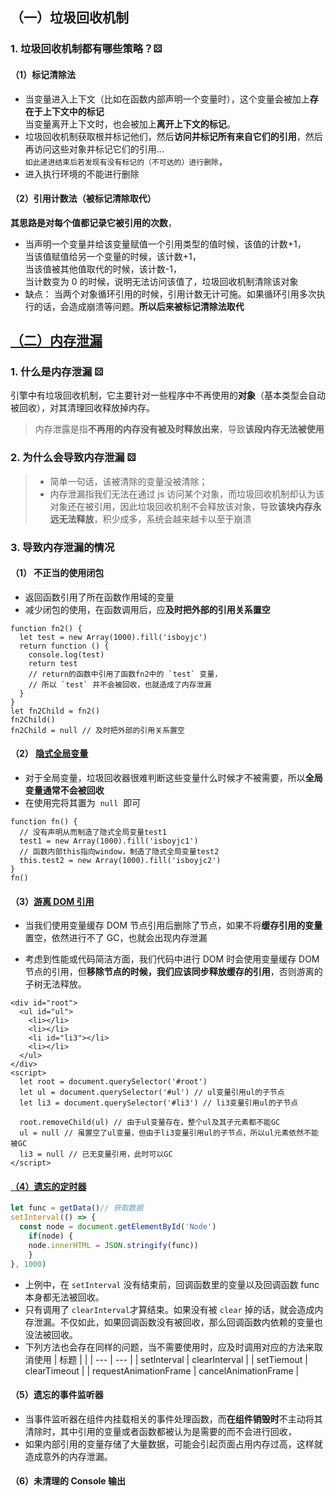 ## （一）垃圾回收机制

### 1. 垃圾回收机制都有哪些策略？⚄

#### （1）标记清除法

- 当变量进入上下文（比如在函数内部声明一个变量时），这个变量会被加上**存在于上下文中的标记**  
   当变量离开上下文时，也会被加上**离开上下文的标记**。
- 垃圾回收机制获取根并标记他们，然后**访问并标记所有来自它们的引用**，然后再访问这些对象并标记它们的引用…  
   `如此递进结束后若发现有没有标记的（不可达的）进行删除`，
- 进入执行环境的不能进行删除

#### （2）引用计数法（被标记清除取代）

**其思路是对每个值都记录它被引用的次数**，

- 当声明一个变量并给该变量赋值一个引用类型的值时候，该值的计数+1，  
  当该值赋值给另一个变量的时候，该计数+1，  
  当该值被其他值取代的时候，该计数-1，  
  当计数变为 0 的时候，说明无法访问该值了，垃圾回收机制清除该对象
- 缺点： 当两个对象循环引用的时候，引用计数无计可施。如果循环引用多次执行的话，会造成崩溃等问题。**所以后来被标记清除法取代**

## [（二）内存泄漏](https://juejin.cn/post/6984188410659340324)

### 1. 什么是内存泄漏 ⚄

引擎中有垃圾回收机制，它主要针对一些程序中不再使用的**对象**（基本类型会自动被回收），对其清理回收释放掉内存。

> 内存泄露是指**不再用的内存没有被及时释放出来**，导致**该段内存无法被使用**

### 2. 为什么会导致内存泄漏 ⚄

> - 简单一句话，该被清除的变量没被清除；
> - 内存泄漏指我们无法在通过 js 访问某个对象，而垃圾回收机制却认为该对象还在被引用，因此垃圾回收机制不会释放该对象，导致**该块内存永远无法释放**，积少成多，系统会越来越卡以至于崩溃

### 3. 导致内存泄漏的情况

#### （1） 不正当的使用闭包

- 返回函数引用了所在函数作用域的变量
- 减少闭包的使用，在函数调用后，应**及时把外部的引用关系置空**

```js{5,12}
function fn2() {
  let test = new Array(1000).fill('isboyjc')
  return function () {
    console.log(test)
    return test
    // return的函数中引用了函数fn2中的 `test` 变量，
    // 所以 `test` 并不会被回收，也就造成了内存泄漏
  }
}
let fn2Child = fn2()
fn2Child()
fn2Child = null // 及时把外部的引用关系置空
```

#### （2） [隐式全局变量 ](https://juejin.cn/post/6984188410659340324#heading-4)

- 对于全局变量，垃圾回收器很难判断这些变量什么时候才不被需要，所以**全局变量通常不会被回收**
- 在使用完将其置为  `null`  即可

```js{3,5}
function fn() {
  // 没有声明从而制造了隐式全局变量test1
  test1 = new Array(1000).fill('isboyjc1')
  // 函数内部this指向window，制造了隐式全局变量test2
  this.test2 = new Array(1000).fill('isboyjc2')
}
fn()
```

#### （3）[游离 DOM 引用](https://juejin.cn/post/6984188410659340324#heading-5)

- 当我们使用变量缓存 DOM 节点引用后删除了节点，如果不将**缓存引用的变量**置空，依然进行不了 GC，也就会出现内存泄漏

- 考虑到性能或代码简洁方面，我们代码中进行 DOM 时会使用变量缓存 DOM 节点的引用，但**移除节点的时候，我们应该同步释放缓存的引用**，否则游离的子树无法释放。

```html{14,15,16}
<div id="root">
  <ul id="ul">
    <li></li>
    <li></li>
    <li id="li3"></li>
    <li></li>
  </ul>
</div>
<script>
  let root = document.querySelector('#root')
  let ul = document.querySelector('#ul') // ul变量引用ul的子节点
  let li3 = document.querySelector('#li3') // li3变量引用ul的子节点

  root.removeChild(ul) // 由于ul变量存在，整个ul及其子元素都不能GC
  ul = null // 虽置空了ul变量，但由于li3变量引用ul的子节点，所以ul元素依然不能被GC
  li3 = null // 已无变量引用，此时可以GC
</script>
```

#### [（4）遗忘的定时器](https://juejin.cn/post/6984188410659340324#heading-6)

```js
let func = getData()// 获取数据
setInterval(() => {
  const node = document.getElementById('Node')
	if(node) {
    node.innerHTML = JSON.stringify(func))
	}
}, 1000)
```

- 上例中，在 `setInterval` 没有结束前，回调函数里的变量以及回调函数 func 本身都无法被回收。
- 只有调用了 `clearInterval`才算结束。如果没有被 `clear` 掉的话，就会造成内存泄漏。不仅如此，如果回调函数没有被回收，那么回调函数内依赖的变量也没法被回收。
- 下列方法也会存在同样的问题，当不需要使用时，应及时调用对应的方法来取消使用
  | 标题 | |
  | --- | --- |
  | setInterval | clearInterval |
  | setTiemout | clearTimeout |
  | requestAnimationFrame | cancelAnimationFrame |

#### （5）遗忘的事件监听器

- 当事件监听器在组件内挂载相关的事件处理函数，而**在组件销毁时**不主动将其清除时，其中引用的变量或者函数都被认为是需要的而不会进行回收，
- 如果内部引用的变量存储了大量数据，可能会引起页面占用内存过高，这样就造成意外的内存泄漏。

#### （6）未清理的 Console 输出

<!-- #### （7）遗忘的 Map、Set 对象 ❓

#### （8）遗忘的监听者模式 ❓ -->

<!-- ### （三）~~[内存泄漏排查、定位与修复 ❓](https://juejin.cn/post/6984188410659340324#heading-11)~~ -->
